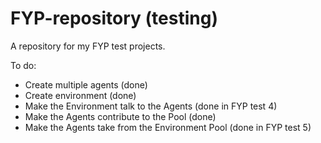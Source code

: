 # FYP-repository (testing)

A repository for my FYP test projects.

To do: 
- Create multiple agents (done)
- Create environment (done)
- Make the Environment talk to the Agents (done in FYP test 4)
- Make the Agents contribute to the Pool (done)
- Make the Agents take from the Environment Pool (done in FYP test 5)
